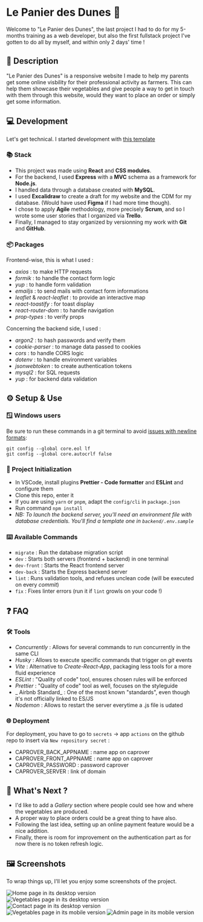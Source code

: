# Le Panier des Dunes 🥕

Welcome to "Le Panier des Dunes", the last project I had to do for my 5-months training as a web developer, but also the first fullstack project I've gotten to do all by myself, and within only 2 days' time !

## 📝 Description

"Le Panier des Dunes" is a responsive website I made to help my parents get some online visbility for their professional activity as farmers.
This can help them showcase their vegetables and give people a way to get in touch with them through this website, would they want to place an order or simply get some information.

## 💻 Development

Let's get technical.
I started development with [this template](https://github.com/WildCodeSchool/js-template-fullstack)

### 📚 Stack

- This project was made using **React** and **CSS modules**.
- For the backend, I used **Express** with a **MVC** schema as a framework for **Node.js**.
- I handled data through a database created with **MySQL**.
- I used **Excalidraw** to create a draft for my website and the CDM for my database. (Would have used **Figma** if I had more time though).
- I chose to apply **Agile** methodology, more precisely **Scrum**, and so I wrote some user stories that I organized via **Trello**.
- Finally, I managed to stay organized by versionning my work with **Git** and **GitHub**.

### 📦 Packages

Frontend-wise, this is what I used :

- _axios_ : to make HTTP requests
- _formik_ : to handle the contact form logic
- _yup_ : to handle form validation
- _emailjs_ : to send mails with contact form informations
- _leaflet_ & _react-leaflet_ : to provide an interactive map
- _react-toastify_ : for toast display
- _react-router-dom_ : to handle navigation
- _prop-types_ : to verify props

Concerning the backend side, I used :

- _argon2_ : to hash passwords and verify them
- _cookie-parser_ : to manage data passed to cookies
- _cors_ : to handle CORS logic
- _dotenv_ : to handle environment variables
- _jsonwebtoken_ : to create authentication tokens
- _mysql2_ : for SQL requests
- _yup_ : for backend data validation

## ⚙️ Setup & Use

### 🪟 Windows users

Be sure to run these commands in a git terminal to avoid [issues with newline formats](https://en.wikipedia.org/wiki/Newline#Issues_with_different_newline_formats):

```
git config --global core.eol lf
git config --global core.autocrlf false
```

### 🚀 Project Initialization

- In VSCode, install plugins **Prettier - Code formatter** and **ESLint** and configure them
- Clone this repo, enter it
- If you are using `yarn` or `pnpm`, adapt the `config/cli` in `package.json`
- Run command `npm install`
- _NB: To launch the backend server, you'll need an environment file with database credentials. You'll find a template one in `backend/.env.sample`_

### ⌨️ Available Commands

- `migrate` : Run the database migration script
- `dev` : Starts both servers (frontend + backend) in one terminal
- `dev-front` : Starts the React frontend server
- `dev-back` : Starts the Express backend server
- `lint` : Runs validation tools, and refuses unclean code (will be executed on every _commit_)
- `fix` : Fixes linter errors (run it if `lint` growls on your code !)

## ❓ FAQ

### 🛠️ Tools

- _Concurrently_ : Allows for several commands to run concurrently in the same CLI
- _Husky_ : Allows to execute specific commands that trigger on _git_ events
- _Vite_ : Alternative to _Create-React-App_, packaging less tools for a more fluid experience
- _ESLint_ : "Quality of code" tool, ensures chosen rules will be enforced
- _Prettier_ : "Quality of code" tool as well, focuses on the styleguide
- _ Airbnb Standard_ : One of the most known "standards", even though it's not officially linked to ES/JS
- _Nodemon_ : Allows to restart the server everytime a .js file is udated

### 🌐 Deployment

For deployment, you have to go to `secrets` → app `actions` on the github repo to insert via `New repository secret` :

- CAPROVER_BACK_APPNAME : name app on caprover
- CAPROVER_FRONT_APPNAME : name app on caprover
- CAPROVER_PASSWORD : password caprover
- CAPROVER_SERVER : link of domain

## 🤔 What's Next ?

- I'd like to add a _Gallery_ section where people could see how and where the vegetables are produced.
- A proper way to place orders could be a great thing to have also.
- Following the last idea, setting up an online payment feature would be a nice addition.
- Finally, there is room for improvement on the authentication part as for now there is no token refresh logic.

## 🖼️ Screenshots

To wrap things up, I'll let you enjoy some screenshots of the project.

![Home page in its desktop version](/frontend/src/assets/_ressources_/screenshots/desktop-home.png)
![Vegetables page in its desktop version](/frontend/src/assets/_ressources_/screenshots/desktop-vege.png)
![Contact page in its desktop version](/frontend/src/assets/_ressources_/screenshots/desktop-contact.png)
![Vegetables page in its mobile version](/frontend/src/assets/_ressources_/screenshots/mobile-vege.png) ![Admin page in its mobile version](/frontend/src/assets/_ressources_/screenshots/mobile-admin.png)
